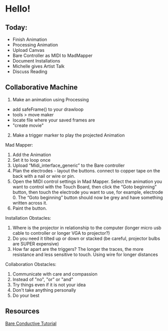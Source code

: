 # Hello!

## Today:
- Finish Animation
- Processing Animation
- Upload Canvas
- Bare Controller as MIDI to MadMapper
- Document Installations
- Michelle gives Artist Talk
- Discuss Reading

## Collaborative Machine

1. Make an animation using Processing
  - add safeFrame() to your drawloop
  - tools > move maker
  - locate file where your saved frames are
  - "create movie"
2. Make a trigger marker to play the projected Animation

Mad Mapper:
1. Add the Animation
2. Set it to loop once
3. Upload “Midi_interface_generic” to the Bare controller
4. Plan the electrodes - layout the buttons. connect to copper tape on the back with a nail or wire or pin.
5. Open the MIDI control settings in Mad Mapper. Select the animation you want to control with the Touch Board, then click the “Goto beginning” button, then touch the electrode you want to use, for example, electrode 0. The “Goto beginning” button should now be grey and have something written across it.
6. Paint the button.  

Installation Obstacles:

1. Where is the projector in relationship to the computer (longer micro usb cable to controller or longer VGA to projector?)
2. Do you need it tilted up or down or stacked (be careful, projector bulbs are SUPER expensive)
3. How far apart are the triggers? The longer the traces, the more resistance and less sensitive to touch. Using wire for longer distances

Collaboration Obstacles:

1. Communicate with care and compassion
2. Instead of "no", "or" or "and"
2. Try things even if it is not your idea
3. Don't take anything personally
4. Do your best

## Resources
[Bare Conductive Tutorial](https://www.bareconductive.com/make/touch-board-projection-mapping/?utm_source=make&utm_medium=sm&utm_campaign=TB_projection%20mapping)
